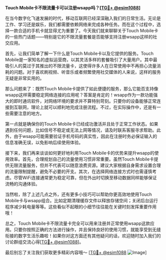 **Touch Mobile卡不限流量卡可以注册wsapp吗？[[TG💪+ @esim1088](https://t.me/s/esim1088)]**

在当今数字化飞速发展的时代，移动互联网已经深深融入我们的日常生活。无论是工作、学习还是娱乐，我们都需要依赖网络来完成各种任务。而在这个过程中，选择一款合适的手机卡就显得尤为重要了。今天我们就来聊聊关于Touch Mobile卡的一些热门话题——特别是它的不限流量套餐是否能够支持注册wsapp这样的社交应用。

首先，让我们简单了解一下什么是Touch Mobile卡以及它提供的服务。Touch Mobile是一家知名的虚拟运营商，以其灵活多样的套餐吸引了大量用户。其中最吸引人的莫过于其推出的不限流量卡，这使得许多人在日常使用中不再担心流量消耗的问题。对于喜欢刷视频、听音乐或者频繁使用社交媒体的人来说，这样的服务无疑是非常实用的。

那么问题来了：既然Touch Mobile卡提供了如此便捷的服务，那么它能否支持像wsapp这样需要稳定网络连接的应用呢？答案是肯定的！wsapp作为一款功能强大的即时通讯软件，对网络环境的要求并不算特别苛刻。只要你的设备能够正常连接到互联网，理论上就可以顺利地完成注册流程。不过，在实际操作中，还是有一些需要注意的地方。

第一点就是确保你的Touch Mobile卡已经成功激活并且处于正常工作状态。如果遇到任何问题，比如信号不稳定或无法上网等情况，请及时联系客服寻求帮助。此外，由于wsapp可能需要验证手机号码的真实性，因此在注册时务必保证输入的信息准确无误，以免影响后续使用体验。

接下来，我们再来谈谈如何更好地利用Touch Mobile卡的优势来提升wsapp的使用效率。首先，合理规划自己的流量使用习惯非常重要。虽然Touch Mobile卡提供无限流量服务，但并不代表可以随意浪费资源。建议大家根据自身需求设置合理的流量限制提醒，避免不必要的开支。其次，在选择网络连接方式时也需谨慎考虑。尽管WiFi连接通常更为稳定可靠，但在外出时切换至移动数据同样能够保证流畅的沟通体验。

当然啦，除了上述几点之外，还有更多小技巧可以帮助你更高效地使用Touch Mobile卡与wsapp组合。比如定期清理缓存文件以释放存储空间；关闭后台运行程序减少耗电量等等。这些看似不起眼的小细节往往能在关键时刻发挥重要作用哦！

总之，Touch Mobile卡不限流量卡完全可以用来注册并正常使用wsapp这款应用。只要你按照正确的方法进行操作，并且保持良好的使用习惯，就能享受到无缝衔接的数字生活乐趣啦！如果你对这方面还有其他疑问的话，欢迎随时加入我们的讨论群组交流心得[[TG💪+ @esim1088](https://t.me/s/esim1088)]。

最后别忘了关注我们获取更多精彩内容哦～ [[TG💪+ @esim1088](https://t.me/s/esim1088) ![Image](https://i.postimg.cc/4NQfJmqS/Snipaste-2025-05-13-00-14-12.png)]